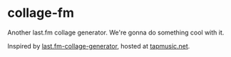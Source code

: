 # collage-fm

Another last.fm collage generator. We're gonna do something cool with it.

Inspired by [last.fm-collage-generator](https://github.com/s7sost/last.fm-collage-generator), hosted at [tapmusic.net](https://tapmusic.net).
